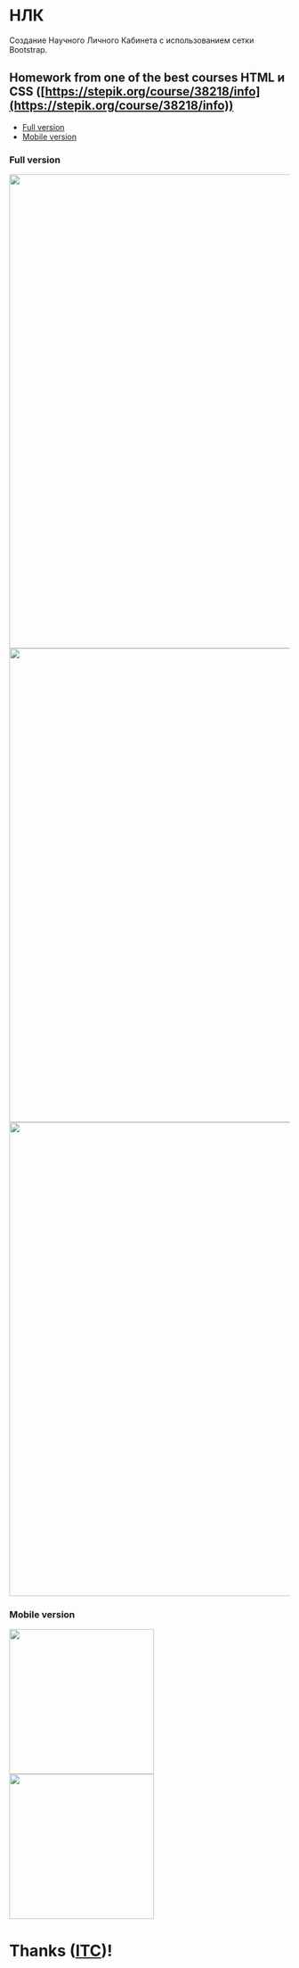 # НЛК

Создание Научного Личного Кабинета с использованием сетки Bootstrap.

## Homework from one of the best courses HTML и CSS ([https://stepik.org/course/38218/info](https://stepik.org/course/38218/info))

- [Full version](#FV)
- [Mobile version](#MV)

### Full version <a name="FV"></a>

 <p alight=center">
  <img src="https://github.com/khlebobul/NLK/blob/main/md%20img/FV%201.png" width="850"/>
  <img src="https://github.com/khlebobul/NLK/blob/main/md%20img/FV%202.png" width="850"/>
  <img src="https://github.com/khlebobul/NLK/blob/main/md%20img/FV%203.png" width="850"/>
 </p>


### Mobile version <a name="MV"></a>

 <p alight=center">
  <img src="https://github.com/khlebobul/NLK/blob/main/md%20img/MV%201.png" width="260"/>
  <img src="https://github.com/khlebobul/NLK/blob/main/md%20img/MV%202.png" width="260"/>
  
 </p>

 # Thanks ([ITC](https://vk.com/itc.digital))!

